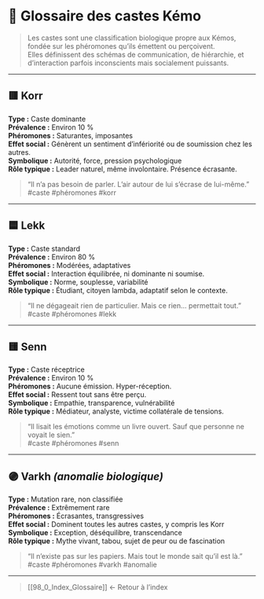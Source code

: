 # 🧬 Glossaire des castes Kémo

> Les castes sont une classification biologique propre aux Kémos, fondée sur les phéromones qu’ils émettent ou perçoivent.  
> Elles définissent des schémas de communication, de hiérarchie, et d’interaction parfois inconscients mais socialement puissants.

---

## 🟥 **Korr**

**Type :** Caste dominante  
**Prévalence :** Environ 10 %  
**Phéromones :** Saturantes, imposantes  
**Effet social :** Génèrent un sentiment d’infériorité ou de soumission chez les autres.  
**Symbolique :** Autorité, force, pression psychologique  
**Rôle typique :** Leader naturel, même involontaire. Présence écrasante.

> “Il n’a pas besoin de parler. L’air autour de lui s’écrase de lui-même.”  
> #caste #phéromones #korr

---

## 🟦 **Lekk**

**Type :** Caste standard  
**Prévalence :** Environ 80 %  
**Phéromones :** Modérées, adaptatives  
**Effet social :** Interaction équilibrée, ni dominante ni soumise.  
**Symbolique :** Norme, souplesse, variabilité  
**Rôle typique :** Étudiant, citoyen lambda, adaptatif selon le contexte.

> “Il ne dégageait rien de particulier. Mais ce rien... permettait tout.”  
> #caste #phéromones #lekk

---

## 🟨 **Senn**

**Type :** Caste réceptrice  
**Prévalence :** Environ 10 %  
**Phéromones :** Aucune émission. Hyper-réception.  
**Effet social :** Ressent tout sans être perçu.  
**Symbolique :** Empathie, transparence, vulnérabilité  
**Rôle typique :** Médiateur, analyste, victime collatérale de tensions.

> “Il lisait les émotions comme un livre ouvert. Sauf que personne ne voyait le sien.”  
> #caste #phéromones #senn

---

## 🟣 **Varkh** *(anomalie biologique)*

**Type :** Mutation rare, non classifiée  
**Prévalence :** Extrêmement rare  
**Phéromones :** Écrasantes, transgressives  
**Effet social :** Dominent toutes les autres castes, y compris les Korr  
**Symbolique :** Exception, déséquilibre, transcendance  
**Rôle typique :** Mythe vivant, tabou, sujet de peur ou de fascination

> “Il n’existe pas sur les papiers. Mais tout le monde sait qu’il est là.”  
> #caste #phéromones #varkh #anomalie

---

> [[98_0_Index_Glossaire]] ← Retour à l’index
